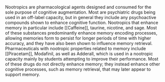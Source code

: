 Nootropics are pharmacological agents designed and consumed for the sole purpose of cognitive augmentation. Most are psychiatric drugs being used in an off-label capacity, but in general they include any psychoactive compounds shown to enhance cognitive function. Nootropics that enhance memory in particular include [[Caffeine]], taurine, nicotine, and sage. Most of these substances predominantly enhance memory encoding processes, allowing memories form to persist for longer periods of time with higher accuracy, and they have also been shown to influence memory retrieval. Pharmaceuticals with nootropic properties related to memory include [[Piracetam]], Modafinil, as well as Adderall, which is used in a nootropic capacity mainly by students attempting to improve their performance. Most of these drugs do not directly enhance memory; they instead enhance other cognitive processes, such as memory retrieval, that may later appear to support memory.